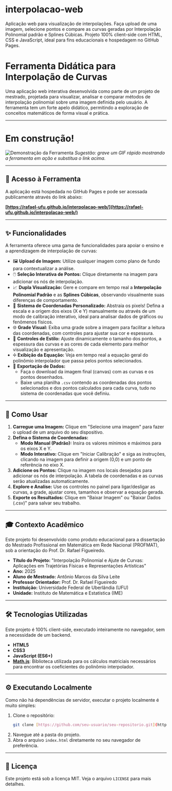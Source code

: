 # interpolacao-web

Aplicação web para visualização de interpolações. Faça upload de uma imagem, selecione pontos e compare as curvas geradas por Interpolação Polinomial padrão e Splines Cúbicas. Projeto 100% client-side com HTML, CSS e JavaScript, ideal para fins educacionais e hospedagem no GitHub Pages.


# Ferramenta Didática para Interpolação de Curvas

Uma aplicação web interativa desenvolvida como parte de um projeto de mestrado, projetada para visualizar, analisar e comparar métodos de interpolação polinomial sobre uma imagem definida pelo usuário. A ferramenta tem um forte apelo didático, permitindo a exploração de conceitos matemáticos de forma visual e prática.

---
# Em construção!
![Demonstração da Ferramenta](https://i.imgur.com/link-para-sua-imagem.gif)
*Sugestão: grave um GIF rápido mostrando a ferramenta em ação e substitua o link acima.*

---

## 🚀 Acesso à Ferramenta

A aplicação está hospedada no GitHub Pages e pode ser acessada publicamente através do link abaixo:

**[https://rafael-ufu.github.io/interpolacao-web/](https://rafael-ufu.github.io/interpolacao-web/)**

---

## ✨ Funcionalidades

A ferramenta oferece uma gama de funcionalidades para apoiar o ensino e a aprendizagem de interpolação de curvas:

-   🖼️ **Upload de Imagem:** Utilize qualquer imagem como plano de fundo para contextualizar a análise.
-   🖱️ **Seleção Interativa de Pontos:** Clique diretamente na imagem para adicionar os nós de interpolação.
-   📈 **Dupla Visualização:** Gere e compare em tempo real a **Interpolação Polinomial Padrão** e as **Splines Cúbicas**, observando visualmente suas diferenças de comportamento.
-   📐 **Sistema de Coordenadas Personalizado:** Abstraia os pixels! Defina a escala e a origem dos eixos (X e Y) manualmente ou através de um modo de calibração interativo, ideal para analisar dados de gráficos ou fenômenos físicos.
-   🌐 **Grade Visual:** Exiba uma grade sobre a imagem para facilitar a leitura das coordenadas, com controles para ajustar sua cor e espessura.
-   🎨 **Controles de Estilo:** Ajuste dinamicamente o tamanho dos pontos, a espessura das curvas e as cores de cada elemento para melhor visualização e apresentação.
-   ➗ **Exibição da Equação:** Veja em tempo real a equação geral do polinômio interpolador que passa pelos pontos selecionados.
-   💾 **Exportação de Dados:**
    -   Faça o download da imagem final (canvas) com as curvas e os pontos desenhados.
    -   Baixe uma planilha `.csv` contendo as coordenadas dos pontos selecionados e dos pontos calculados para cada curva, tudo no sistema de coordenadas que você definiu.

---

## 📖 Como Usar

1.  **Carregue uma Imagem:** Clique em "Selecione uma imagem" para fazer o upload de um arquivo do seu dispositivo.
2.  **Defina o Sistema de Coordenadas:**
    -   **Modo Manual (Padrão):** Insira os valores mínimos e máximos para os eixos X e Y.
    -   **Modo Interativo:** Clique em "Iniciar Calibração" e siga as instruções, clicando na imagem para definir a origem (0,0) e um ponto de referência no eixo X.
3.  **Adicione os Pontos:** Clique na imagem nos locais desejados para adicionar os nós de interpolação. A tabela de coordenadas e as curvas serão atualizadas automaticamente.
4.  **Explore e Analise:** Use os controles no painel para ligar/desligar as curvas, a grade, ajustar cores, tamanhos e observar a equação gerada.
5.  **Exporte os Resultados:** Clique em "Baixar Imagem" ou "Baixar Dados (.csv)" para salvar seu trabalho.

---

## 🎓 Contexto Acadêmico

Este projeto foi desenvolvido como produto educacional para a dissertação do Mestrado Profissional em Matemática em Rede Nacional (PROFMAT), sob a orientação do Prof. Dr. Rafael Figueiredo.

-   **Título do Projeto:** "Interpolação Polinomial e Ajute de Curvas: Aplicações em Trajetórias Físicas e Representações Artísticas"
-   **Ano:** 2025
-   **Aluno de Mestrado:** Antônio Marcos da Silva Leite
-   **Professor Orientador:** Prof. Dr. Rafael Figueiredo
-   **Instituição:** Universidade Federal de Uberlândia (UFU)
-   **Unidade:** Instituto de Matemática e Estatística (IME)

---

## 🛠️ Tecnologias Utilizadas

Este projeto é 100% client-side, executado inteiramente no navegador, sem a necessidade de um backend.

-   **HTML5**
-   **CSS3**
-   **JavaScript (ES6+)**
-   **[Math.js](https://mathjs.org/)**: Biblioteca utilizada para os cálculos matriciais necessários para encontrar os coeficientes do polinômio interpolador.

---

## ⚙️ Executando Localmente

Como não há dependências de servidor, executar o projeto localmente é muito simples:

1.  Clone o repositório:
    ```bash
    git clone [https://github.com/seu-usuario/seu-repositorio.git](https://github.com/seu-usuario/seu-repositorio.git)
    ```
2.  Navegue até a pasta do projeto.
3.  Abra o arquivo `index.html` diretamente no seu navegador de preferência.

---

## 📄 Licença

Este projeto está sob a licença MIT. Veja o arquivo `LICENSE` para mais detalhes.
